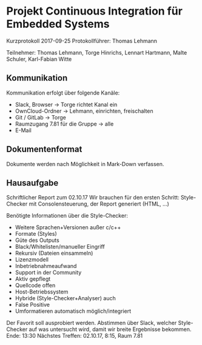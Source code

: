 # Projekt Continuous Integration für Embedded Systems
Kurzprotokoll 2017-09-25
Protokollführer: Thomas Lehmann

Teilnehmer:
Thomas Lehmann,
Torge Hinrichs, 
Lennart Hartmann, 
Malte Schuler, 
Karl-Fabian Witte

## Kommunikation
Kommunikation erfolgt über folgende Kanäle:
- Slack, Browser → Torge richtet Kanal ein
- OwnCloud-Ordner → Lehmann, einrichten, freischalten
- Git / GitLab → Torge
- Raumzugang 7.81 für die Gruppe → alle
- E-Mail
	
## Dokumentenformat
Dokumente werden nach Möglichkeit in Mark-Down verfassen.

## Hausaufgabe
Schriftlicher Report zum 02.10.17
Wir brauchen für den ersten Schritt: Style-Checker mit Consolensteuerung, der Report generiert (HTML, ...)

Benötigte Informationen über die Style-Checker:

-	Weitere Sprachen+Versionen außer c/c++
-	Formate (Styles)
-	Güte des Outputs
-	Black/Whitelisten/manueller Eingriff
-	Rekursiv (Dateien einsammeln)
-	Lizenzmodell
-	Inbetriebnahmeaufwand
-	Support in der Community
-	Aktiv gepflegt
-	Quellcode offen
-	Host-Betriebssystem
-	Hybride (Style-Checker+Analyser) auch
-	False Positive
-	Umformatieren automatisch möglich/integriert

Der Favorit soll ausprobiert werden. Abstimmen über Slack, welcher Style-Checker auf was untersucht wird, damit wir breite Ergebnisse bekommen.
Ende: 13:30
Nächstes Treffen: 02.10.17, 8:15, Raum 7.81
